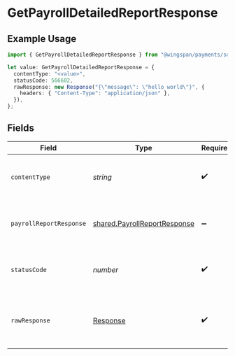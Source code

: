 # GetPayrollDetailedReportResponse

## Example Usage

```typescript
import { GetPayrollDetailedReportResponse } from "@wingspan/payments/sdk/models/operations";

let value: GetPayrollDetailedReportResponse = {
  contentType: "<value>",
  statusCode: 566602,
  rawResponse: new Response("{\"message\": \"hello world\"}", {
    headers: { "Content-Type": "application/json" },
  }),
};
```

## Fields

| Field                                                                               | Type                                                                                | Required                                                                            | Description                                                                         |
| ----------------------------------------------------------------------------------- | ----------------------------------------------------------------------------------- | ----------------------------------------------------------------------------------- | ----------------------------------------------------------------------------------- |
| `contentType`                                                                       | *string*                                                                            | :heavy_check_mark:                                                                  | HTTP response content type for this operation                                       |
| `payrollReportResponse`                                                             | [shared.PayrollReportResponse](../../../sdk/models/shared/payrollreportresponse.md) | :heavy_minus_sign:                                                                  | Payroll report with line items and payroll summary                                  |
| `statusCode`                                                                        | *number*                                                                            | :heavy_check_mark:                                                                  | HTTP response status code for this operation                                        |
| `rawResponse`                                                                       | [Response](https://developer.mozilla.org/en-US/docs/Web/API/Response)               | :heavy_check_mark:                                                                  | Raw HTTP response; suitable for custom response parsing                             |